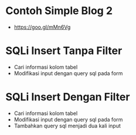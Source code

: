 # Contoh Simple Blog 2

- https://goo.gl/mMn6Vg

# SQLi Insert Tanpa Filter

- Cari informasi kolom tabel
- Modifikasi input dengan query sql pada form

# SQLi Insert Dengan Filter

- Cari informasi kolom tabel
- Modifikasi input dengan query sql pada form
- Tambahkan query sql menjadi dua kali input
